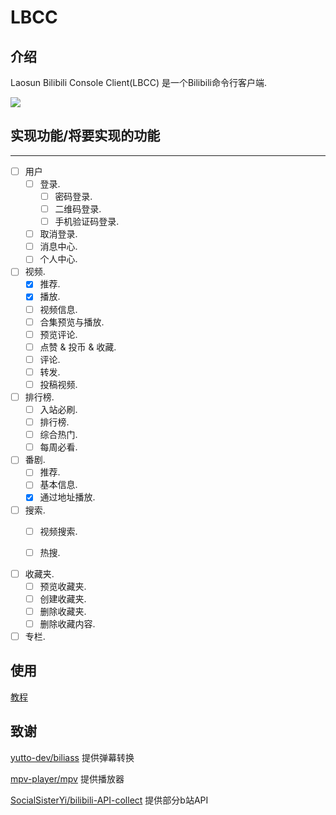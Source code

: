 # LBCC

## 介绍
Laosun Bilibili Console Client(LBCC) 是一个Bilibili命令行客户端.

![](https://laosun-image.obs.cn-north-4.myhuaweicloud.com/20220926123050.png)

## 实现功能/将要实现的功能
----

- [ ] 用户
    - [ ] 登录.
       - [ ] 密码登录.
       - [ ] 二维码登录.
       - [ ] 手机验证码登录.
    - [ ] 取消登录.
    - [ ] 消息中心.
    - [ ] 个人中心.
   
- [ ] 视频.
   - [x] 推荐.
   - [x] 播放.
   - [ ] 视频信息.
   - [ ] 合集预览与播放.
   - [ ] 预览评论.
   - [ ] 点赞 & 投币 & 收藏.
   - [ ] 评论.
   - [ ] 转发.
   - [ ] 投稿视频.

- [ ] 排行榜.
  - [ ] 入站必刷.
  - [ ] 排行榜.
  - [ ] 综合热门.
  - [ ] 每周必看.
   
- [ ] 番剧.
   - [ ] 推荐.
   - [ ] 基本信息.
   - [x] 通过地址播放.   

- [ ] 搜索.
  - [ ] 视频搜索.
  - [ ] 热搜.
  
   
- [ ] 收藏夹.
   - [ ] 预览收藏夹.
   - [ ] 创建收藏夹.
   - [ ] 删除收藏夹. 
   - [ ] 删除收藏内容.
   
- [ ] 专栏.

## 使用

[教程](USAGE.md)

## 致谢

[yutto-dev/biliass](https://github.com/yutto-dev/biliass/) 提供弹幕转换

[mpv-player/mpv](https://github.com/mpv-player/mpv/) 提供播放器

[SocialSisterYi/bilibili-API-collect](https://github.com/SocialSisterYi/bilibili-API-collect/) 提供部分b站API
